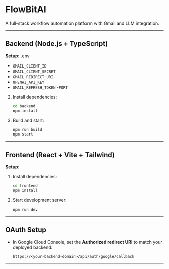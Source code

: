 

# FlowBitAI

A full-stack workflow automation platform with Gmail and LLM integration.

---

## Backend (Node.js + TypeScript)

**Setup:**
.env
   - `GMAIL_CLIENT_ID`
   - `GMAIL_CLIENT_SECRET`
   - `GMAIL_REDIRECT_URI`
   - `OPENAI_API_KEY`
   - `GMAIL_REFRESH_TOKEN`
   -`PORT`


2. Install dependencies:
   ```sh
   cd backend
   npm install
   ```

3. Build and start:
   ```sh
   npm run build
   npm start
   ```

---

## Frontend (React + Vite + Tailwind)

**Setup:**
1. Install dependencies:
   ```sh
   cd frontend
   npm install
   ```

2. Start development server:
   ```sh
   npm run dev
   ```

---



## OAuth Setup

- In Google Cloud Console, set the **Authorized redirect URI** to match your deployed backend:
  ```
  https://<your-backend-domain>/api/auth/google/callback
  ```

---

